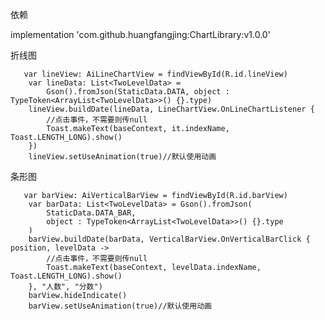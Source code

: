 依赖

implementation 'com.github.huangfangjing:ChartLibrary:v1.0.0'


折线图

       var lineView: AiLineChartView = findViewById(R.id.lineView)
        var lineData: List<TwoLevelData> =
            Gson().fromJson(StaticData.DATA, object : TypeToken<ArrayList<TwoLevelData>>() {}.type)
        lineView.buildDate(lineData, LineChartView.OnLineChartListener {
            //点击事件，不需要则传null
            Toast.makeText(baseContext, it.indexName, Toast.LENGTH_LONG).show()
        })
        lineView.setUseAnimation(true)//默认使用动画



条形图

       var barView: AiVerticalBarView = findViewById(R.id.barView)
        var barData: List<TwoLevelData> = Gson().fromJson(
            StaticData.DATA_BAR,
            object : TypeToken<ArrayList<TwoLevelData>>() {}.type
        )
        barView.buildDate(barData, VerticalBarView.OnVerticalBarClick { position, levelData ->
            //点击事件，不需要则传null
            Toast.makeText(baseContext, levelData.indexName, Toast.LENGTH_LONG).show()
        }, "人数", "分数")
        barView.hideIndicate()
        barView.setUseAnimation(true)//默认使用动画
